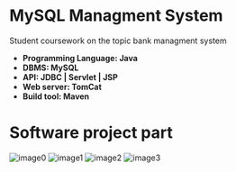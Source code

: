 # MySQL Managment System
Student coursework on the topic bank managment system<br>
<ul>
<li><strong>Programming Language: Java</strong></li>
<li><strong>DBMS: MySQL</strong></li>
<li><strong>API: JDBC | Servlet | JSP </strong></li>
<li><strong>Web server: TomCat</strong></li>
<li><strong>Build tool: Maven</strong></li>
</ul>

<h1>Software project part</h1>

![image0](https://github.com/JustSashaUP/bank-managment-system/assets/94720780/ca0cc847-c86e-4055-aa83-41da4d3eb1cd)
![image1](https://github.com/JustSashaUP/bank-managment-system/assets/94720780/a538673f-8468-441e-adb1-694f386aa13a)
![image2](https://github.com/JustSashaUP/bank-managment-system/assets/94720780/1313c58f-d611-44e0-ac0c-e3d099056d61)
![image3](https://github.com/JustSashaUP/bank-managment-system/assets/94720780/209932b6-2625-4a1a-bb9d-8140e7d04bd4)
